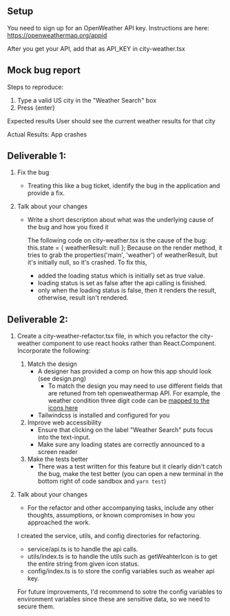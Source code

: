 ## Setup

You need to sign up for an OpenWeather API key. Instructions are here: https://openweathermap.org/appid

After you get your API, add that as API_KEY in city-weather.tsx

## Mock bug report

Steps to reproduce:

1. Type a valid US city in the "Weather Search" box
1. Press {enter}

Expected results
User should see the current weather results for that city

Actual Results:
App crashes

## Deliverable 1:

1. Fix the bug
   - Treating this like a bug ticket, identify the bug in the application and provide a fix.
2. Talk about your changes

   - Write a short description about what was the underlying cause of the bug and how you fixed it

     The following code on city-weather.tsx is the cause of the bug:
     this.state = {
     weatherResult: null
     };
     Because on the render method, it tries to grab the properties('main', 'weather') of weatherResult, but it's initially null, so it's crashed.
     To fix this,

     - added the loading status which is initially set as true value.
     - loading status is set as false after the api calling is finished.
     - only when the loading status is false, then it renders the result, otherwise, result isn't rendered.

## Deliverable 2:

1. Create a city-weather-refactor.tsx file, in which you refactor the city-weather component to use react hooks rather than React.Component. Incorporate the following:

   1. Match the design
      - A designer has provided a comp on how this app should look (see design.png)
        - To match the design you may need to use different fields that are retuned from teh openweathermap API. For example, the weather condition three digit code can be [mapped to the icons here](https://openweathermap.org/weather-conditions)
      - Tailwindcss is installed and configured for you
   2. Improve web accessibility
      - Ensure that clicking on the label "Weather Search" puts focus into the text-input.
      - Make sure any loading states are correctly announced to a screen reader
   3. Make the tests better
      - There was a test written for this feature but it clearly didn't catch the bug, make the test better (you can open a new terminal in the bottom right of code sandbox and `yarn test`)

2. Talk about your changes

   - For the refactor and other accompanying tasks, include any other thoughts, assumptions, or known compromises in how you approached the work.

   I created the service, utils, and config directories for refactoring.

   - service/api.ts is to handle the api calls.
   - utils/index.ts is to handle the utils such as getWeahterIcon is to get the entire string from given icon status.
   - config/index.ts is to store the config variables such as weaher api key.

   For future improvements, I'd recommend to sotre the config variables to environment variables since these are sensitive data, so we need to secure them.
